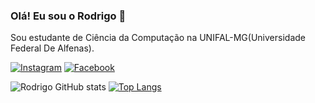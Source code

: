 ### Olá! Eu sou o Rodrigo 🙂
Sou estudante de Ciência da Computação na UNIFAL-MG(Universidade Federal De Alfenas).

[![Instagram](https://img.shields.io/badge/Instagram-E4405F?style=for-the-badge&logo=instagram&logoColor=white)](https://www.instagram.com/rodrigo_diniz26/)
[![Facebook](https://img.shields.io/badge/Facebook-1877F2?style=for-the-badge&logo=facebook&logoColor=white)](https://www.facebook.com/rodrigo.cabral.35912/)

![Rodrigo GitHub stats](https://github-readme-stats.vercel.app/api?username=rodrigocabraldiniz&show_icons=true&theme=radical)
[![Top Langs](https://github-readme-stats.vercel.app/api/top-langs/?username=rodrigocabraldiniz)](https://github.com/rodrigocabraldiniz/github-readme-stats)
